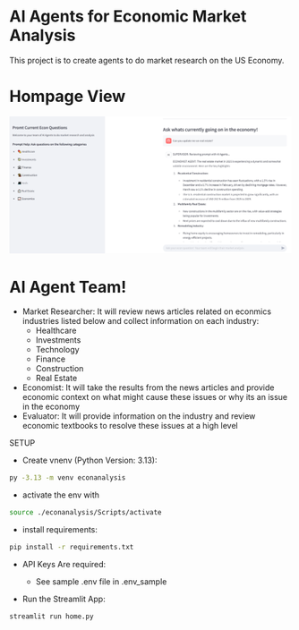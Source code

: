 # AI Agents for Economic Market Analysis
This project is to create agents to do market research on the US Economy.

# Hompage View
![Model](https://github.com/kvongrassamy/EconMarketAnalysisAI/blob/master/image/EconHomePage.PNG)

# AI Agent Team!
- Market Researcher:  It will review news articles related on econmics industries listed below and collect information on each industry:
  - Healthcare
  - Investments
  - Technology
  - Finance
  - Construction
  - Real Estate
- Economist:  It will take the results from the news articles and provide economic context on what might cause these issues or why its an issue in the economy
- Evaluator:  It will provide information on the industry and review economic textbooks to resolve these issues at a high level


SETUP
- Create vnenv (Python Version: 3.13):
```bash 
py -3.13 -m venv econanalysis
```

- activate the env with 
```bash 
source ./econanalysis/Scripts/activate
```

- install requirements: 
```bash
pip install -r requirements.txt
```

- API Keys Are required: 
    - See sample .env file in .env_sample


- Run the Streamlit App: 
```bash
streamlit run home.py
```
